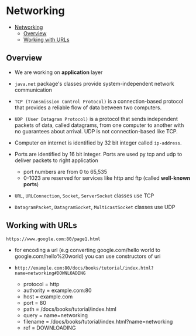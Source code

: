 # Networking

- [Networking](#networking)
  - [Overview](#overview)
  - [Working with URLs](#working-with-urls)

## Overview

- We are working on **application** layer
- `java.net` package's classes provide system-independent network communication
- `TCP (Transmission Control Protocol)` is a connection-based protocol that provides a reliable flow of data between two computers.
- `UDP (User Datagram Protocol)` is a protocol that sends independent packets of data, called datagrams, from one computer to another with no guarantees about arrival. UDP is not connection-based like TCP.
- Computer on internet is identified by 32 bit integer called `ip-address`.
- Ports are identified by 16 bit integer. Ports are used py tcp and udp to deliver packets to right application

  - port numbers are from 0 to 65,535
  - 0-1023 are reserved for services like http and ftp (called **well-known ports**)

- `URL`, `URLConnection`, `Socket`, `ServerSocket` classes use TCP
- `DatagramPacket`, `DatagramSocket`, `MulticastSocket` classes use UDP

## Working with URLs

`https://www.google.com:80/page1.html`

- for encoding a url (e.g converting google.com/hello world to google.com/hello%20world) you can use constructors of uri

- `http://example.com:80/docs/books/tutorial/index.html?name=networking#DOWNLOADING`
  - protocol = http
  - authority = example.com:80
  - host = example.com
  - port = 80
  - path = /docs/books/tutorial/index.html
  - query = name=networking
  - filename = /docs/books/tutorial/index.html?name=networking
  - ref = DOWNLOADING
